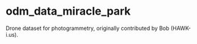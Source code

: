 # odm_data_miracle_park
Drone dataset for photogrammetry, originally contributed by Bob (HAWK-i.us).
